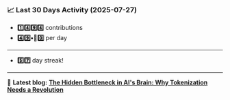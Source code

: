 <!--START_STATS-->
### 📈 Last 30 Days Activity (2025-07-27)  
- **1️⃣4️⃣9️⃣4️⃣** contributions  
- **4️⃣9️⃣•🎱0️⃣** per day
---
- **5️⃣7️⃣** day streak!
---
📝 **Latest blog:** [**The Hidden Bottleneck in AI's Brain: Why Tokenization Needs a Revolution**](https://andriak.com/blog/tokenization-revolution)
<!--END_STATS-->
